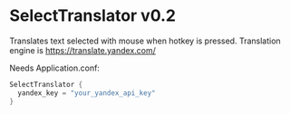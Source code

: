 # SelectTranslator v0.2

Translates text selected with mouse when hotkey is pressed. Translation engine is https://translate.yandex.com/ 

Needs Application.conf:

```scala
SelectTranslator {
  yandex_key = "your_yandex_api_key"
}
```
